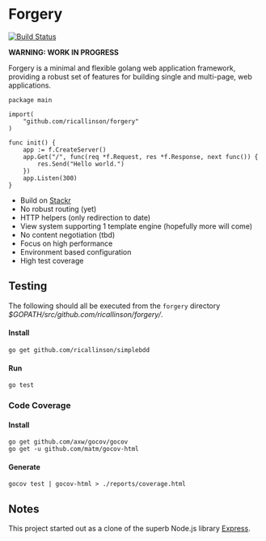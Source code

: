 # Forgery

[![Build Status](https://secure.travis-ci.org/ricallinson/forgery.png?branch=master)](http://travis-ci.org/ricallinson/forgery)

__WARNING: WORK IN PROGRESS__

Forgery is a minimal and flexible golang web application framework, providing a robust set of features for building single and multi-page, web applications.

    package main

    import(
        "github.com/ricallinson/forgery"
    )

    func init() {
        app := f.CreateServer()
        app.Get("/", func(req *f.Request, res *f.Response, next func()) {
            res.Send("Hello world.")
        })
        app.Listen(300)
    }

* Build on [Stackr](https://github.com/ricallinson/stackr)
* No robust routing (yet)
* HTTP helpers (only redirection to date)
* View system supporting 1 template engine (hopefully more will come)
* No content negotiation (tbd)
* Focus on high performance
* Environment based configuration
* High test coverage

## Testing

The following should all be executed from the `forgery` directory _$GOPATH/src/github.com/ricallinson/forgery/_.

#### Install

    go get github.com/ricallinson/simplebdd

#### Run

    go test

### Code Coverage

#### Install

    go get github.com/axw/gocov/gocov
    go get -u github.com/matm/gocov-html

#### Generate

    gocov test | gocov-html > ./reports/coverage.html

## Notes

This project started out as a clone of the superb Node.js library [Express](http://expressjs.com/).